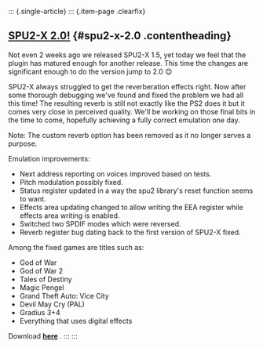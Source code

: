 ::: {.single-article}
::: {.item-page .clearfix}
## [SPU2-X 2.0!](/81-spu2-x-2-0.html) {#spu2-x-2.0 .contentheading}

Not even 2 weeks ago we released SPU2-X 1.5, yet today we feel that the
plugin has matured enough for another release.
This time the changes are significant enough to do the version jump to
2.0
😊

SPU2-X always struggled to get the reverberation effects right.
Now after some thorough debugging we've found and fixed the problem we
had all this time!
The resulting reverb is still not exactly like the PS2 does it but it
comes very close in perceived quality.
We'll be working on those final bits in the time to come, hopefully
achieving a fully correct emulation one day.

Note: The custom reverb option has been removed as it no longer serves a
purpose.

Emulation improvements:

-   Next address reporting on voices improved based on tests.
-   Pitch modulation possibly fixed.
-   Status register updated in a way the spu2 library's reset function
    seems to want.
-   Effects area updating changed to allow writing the EEA register
    while effects area writing is enabled.
-   Switched two SPDIF modes which were reversed.
-   Reverb register bug dating back to the first version of SPU2-X
    fixed.


Among the fixed games are titles such as:

-   God of War
-   God of War 2
-   Tales of Destiny
-   Magic Pengel
-   Grand Theft Auto: Vice City
-   Devil May Cry (PAL)
-   Gradius 3+4
-   Everything that uses digital effects


Download **[here](/download/finish/9-plugins/16-spu2-x.html)** .
:::
:::
